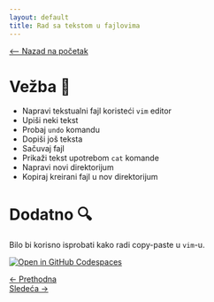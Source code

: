 ```yaml
---
layout: default
title: Rad sa tekstom u fajlovima
---
```


<link rel="stylesheet" href="/UNIX-beginner-course/assets/css/custom.css">

<div style="margin-bottom: 1em;">
  <a href="/UNIX-beginner-course/" class="button-nav">⟵ Nazad na početak</a>
</div>

# Vežba 👷
* Napravi tekstualni fajl koristeći `vim` editor
* Upiši neki tekst
* Probaj `undo` komandu
* Dopiši još teksta
* Sačuvaj fajl
* Prikaži tekst upotrebom `cat` komande
* Napravi novi direktorijum
* Kopiraj kreirani fajl u nov direktorijum

# Dodatno 🔍
Bilo bi korisno isprobati kako radi copy-paste u `vim`-u.

[![Open in GitHub Codespaces](https://github.com/codespaces/badge.svg)](https://github.com/codespaces/new/?repo=dianasantavec/UNIX-beginner-course&devcontainer_path=.devcontainer/devcontainer.json)

<div class="nav-buttons-wrapper">
  <div class="nav-left">
    <a href="4_3-vim_insert_mode.html" class="button-nav">← Prethodna</a>
  </div>
  <div class="nav-right">
    <a href="5_1-permissions.html" class="button-nav">Sledeća →</a>
  </div>
</div>
